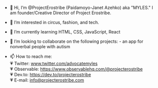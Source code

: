 - 👋 Hi, I’m @ProjectErostribe (Paidamoyo-Janet Azehko) aka "MYLES." I am founder/Creative Director of Project Erostribe.
- 👀 I’m interested in circus, fashion, and tech.
- 🌱 I’m currently learning HTML, CSS, JavaScript, React
- 💞️ I’m looking to collaborate on the following projects:
      - an app for nonverbal people with autism

- 📫 How to reach me: <br>
  :heartpulse: Twitter: www.twitter.com/advocatemyles <br>
  :heartpulse: Observable: https://www.observablehq.com/@projecterostribe <br>
  :heartpulse: Dev.to: https://dev.to/projecterostribe <br>
  :heartpulse: E-mail: info@projecterostribe.com

<!---
ProjectErostribe/ProjectErostribe is a ✨ special ✨ repository because its `README.md` (this file) appears on your GitHub profile.
You can click the Preview link to take a look at your changes.
--->
